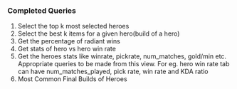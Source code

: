 ### Completed Queries
1. Select the top k most selected heroes
2. Select the best k items for a given hero(build of a hero)
3. Get the percentage of radiant wins
4. Get stats of hero vs hero win rate
5. Get the heroes stats like winrate, pickrate, num_matches, gold/min etc. Appropriate queries to be made from this view. For eg. hero win rate tab can have num_matches_played, pick rate, win rate and KDA ratio
6. Most Common Final Builds of Heroes  
